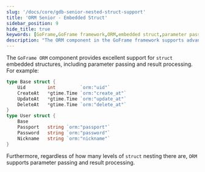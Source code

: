 ```yaml
---
slug: '/docs/core/gdb-senior-nested-struct-support'
title: 'ORM Senior - Embedded Struct'
sidebar_position: 9
hide_title: true
keywords: [GoFrame,GoFrame framework,ORM,embedded struct,parameter passing,result processing,struct,nested struct,advanced features,database support]
description: "The ORM component in the GoFrame framework supports advanced features for embedded structs, including parameter passing and result processing. Examples demonstrate how to apply these features in practice, supporting multi-level struct nesting and enhancing development efficiency."
---
```


The `GoFrame ORM` component provides excellent support for `struct` embedded structures, including parameter passing and result processing. For example:

```go
type Base struct {
    Uid        int         `orm:"uid"`
    CreateAt   *gtime.Time `orm:"create_at"`
    UpdateAt   *gtime.Time `orm:"update_at"`
    DeleteAt   *gtime.Time `orm:"delete_at"`
}
type User struct {
    Base
    Passport   string `orm:"passport"`
    Password   string `orm:"password"`
    Nickname   string `orm:"nickname"`
}
```

Furthermore, regardless of how many levels of `struct` nesting there are, `ORM` supports parameter passing and result processing.